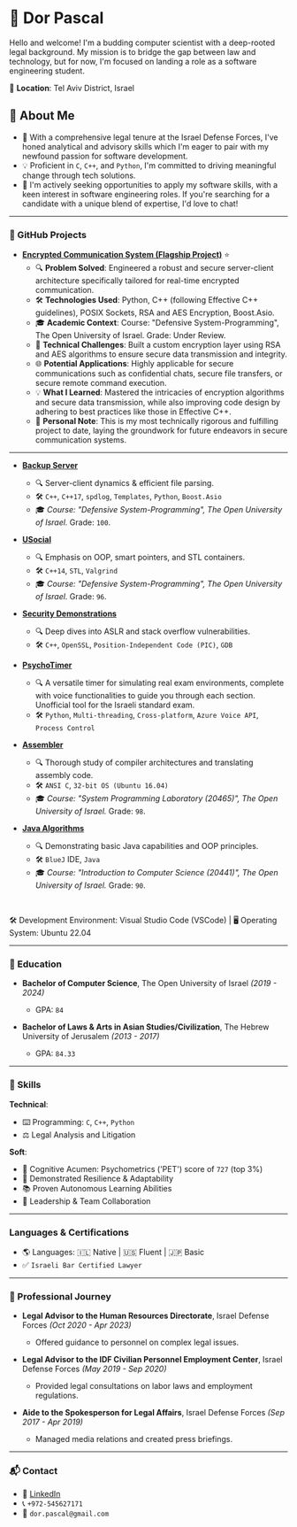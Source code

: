 # 🚀 **Dor Pascal**

Hello and welcome! I'm a budding computer scientist with a deep-rooted legal background. My mission is to bridge the gap between law and technology, but for now, I'm focused on landing a role as a software engineering student.

📌 **Location**: Tel Aviv District, Israel

## 🌟 **About Me**
* 📘 With a comprehensive legal tenure at the Israel Defense Forces, I've honed analytical and advisory skills which I'm eager to pair with my newfound passion for software development.
* 💡 Proficient in `C`, `C++`, and `Python`, I'm committed to driving meaningful change through tech solutions.
* 🎯 I'm actively seeking opportunities to apply my software skills, with a keen interest in software engineering roles. If you're searching for a candidate with a unique blend of expertise, I'd love to chat!

---

### 📂 GitHub Projects

- [**Encrypted Communication System (Flagship Project)**](https://github.com/Dor-sketch/EncryptedTCP) ⭐
  - 🔍 **Problem Solved**: Engineered a robust and secure server-client architecture specifically tailored for real-time encrypted communication.
  - 🛠 **Technologies Used**: Python, C++ (following Effective C++ guidelines), POSIX Sockets, RSA and AES Encryption, Boost.Asio.
  - 🎓 **Academic Context**: Course: "Defensive System-Programming", The Open University of Israel. Grade: Under Review.
  - 🚧 **Technical Challenges**: Built a custom encryption layer using RSA and AES algorithms to ensure secure data transmission and integrity.
  - 🌐 **Potential Applications**: Highly applicable for secure communications such as confidential chats, secure file transfers, or secure remote command execution.
  - 💡 **What I Learned**: Mastered the intricacies of encryption algorithms and secure data transmission, while also improving code design by adhering to best practices like those in Effective C++.
  - 🌟 **Personal Note**: This is my most technically rigorous and fulfilling project to date, laying the groundwork for future endeavors in secure communication systems.

---

- [**Backup Server**](https://github.com/Dor-sketch/sec_mmn14)
  - 🔍 Server-client dynamics & efficient file parsing.
  - 🛠 `C++`, `C++17`, `spdlog`, `Templates`, `Python`, `Boost.Asio`
  - 🎓 _Course: "Defensive System-Programming", The Open University of Israel._ Grade: `100`.

- [**USocial**](https://github.com/Dor-sketch/sec_mmn11)
  - 🔍 Emphasis on OOP, smart pointers, and STL containers.
  - 🛠 `C++14`, `STL`, `Valgrind`
  - 🎓 _Course: "Defensive System-Programming", The Open University of Israel._ Grade: `96`.

- [**Security Demonstrations**](https://github.com/Dor-sketch/ASLR-StackSecDemos)
  - 🔍 Deep dives into ASLR and stack overflow vulnerabilities.
  - 🛠 `C++`, `OpenSSL`, `Position-Independent Code (PIC)`, `GDB`

- [**PsychoTimer**](https://github.com/Dor-sketch/PsychoTimer)
  - 🔍 A versatile timer for simulating real exam environments, complete with voice functionalities to guide you through each section. Unofficial tool for the Israeli standard exam.
  - 🛠 `Python`, `Multi-threading`, `Cross-platform`, `Azure Voice API`, `Process Control`


- [**Assembler**](https://github.com/Dor-sketch/openu_course20465_project)
  - 🔍 Thorough study of compiler architectures and translating assembly code.
  - 🛠 `ANSI C`, `32-bit OS (Ubuntu 16.04)`
  - 🎓 _Course: "System Programming Laboratory (20465)", The Open University of Israel._ Grade: `98`.

- [**Java Algorithms**](https://github.com/Dor-sketch/IntroToCS_mmn14)
  - 🔍 Demonstrating basic Java capabilities and OOP principles.
  - 🛠 `BlueJ` IDE, `Java`
  - 🎓 _Course: "Introduction to Computer Science (20441)", The Open University of Israel._ Grade: `90`.

<br/> 

🛠 Development Environment: Visual Studio Code (VSCode) | 🖥️ Operating System: Ubuntu 22.04

---

### 📜 Education

- **Bachelor of Computer Science**, The Open University of Israel _(2019 - 2024)_
  - GPA: `84`

- **Bachelor of Laws & Arts in Asian Studies/Civilization**, The Hebrew University of Jerusalem _(2013 - 2017)_
  - GPA: `84.33`

---

### 🤸 Skills

**Technical**:
- :keyboard: Programming: `C`, `C++`, `Python`
- :balance_scale: Legal Analysis and Litigation

**Soft**:
- 🧠 Cognitive Acumen: Psychometrics ('PET') score of `727` (top 3%)
- 💪 Demonstrated Resilience & Adaptability
- :books: Proven Autonomous Learning Abilities
- :handshake: Leadership & Team Collaboration

---

### Languages & Certifications

- 🌎 Languages: 🇮🇱 Native | 🇺🇸 Fluent | 🇯🇵 Basic
- ✅ `Israeli Bar Certified Lawyer`

---

### 💼 Professional Journey

- **Legal Advisor to the Human Resources Directorate**, Israel Defense Forces _(Oct 2020 - Apr 2023)_
  - Offered guidance to personnel on complex legal issues.

- **Legal Advisor to the IDF Civilian Personnel Employment Center**, Israel Defense Forces _(May 2019 - Sep 2020)_
  - Provided legal consultations on labor laws and employment regulations.

- **Aide to the Spokesperson for Legal Affairs**, Israel Defense Forces _(Sep 2017 - Apr 2019)_
  - Managed media relations and created press briefings.

---

### 📬 Contact

- 🔗 [LinkedIn](https://www.linkedin.com/in/dor-pascal)
- 📞 `+972-545627171`
- 📧 `dor.pascal@gmail.com`
